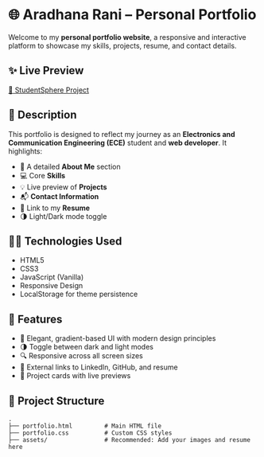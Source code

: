 # 🌐 Aradhana Rani – Personal Portfolio

Welcome to my **personal portfolio website**, a responsive and interactive platform to showcase my skills, projects, resume, and contact details.

## ✨ Live Preview

[🔗 StudentSphere Project](https://student-sphere-six.vercel.app/)

## 📄 Description

This portfolio is designed to reflect my journey as an **Electronics and Communication Engineering (ECE)** student and **web developer**. It highlights:

- 🌟 A detailed **About Me** section
- 💻 Core **Skills**
- 💡 Live preview of **Projects**
- 📬 **Contact Information**
- 📄 Link to my **Resume**
- 🌗 Light/Dark mode toggle

## 🧑‍💻 Technologies Used

- HTML5  
- CSS3  
- JavaScript (Vanilla)  
- Responsive Design  
- LocalStorage for theme persistence

## 🚀 Features

- 🎨 Elegant, gradient-based UI with modern design principles
- 🌗 Toggle between dark and light modes
- 🔍 Responsive across all screen sizes
- 🔗 External links to LinkedIn, GitHub, and resume
- 📸 Project cards with live previews

## 📂 Project Structure

```plaintext
.
├── portfolio.html         # Main HTML file
├── portfolio.css          # Custom CSS styles
├── assets/                # Recommended: Add your images and resume here
